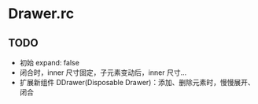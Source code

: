 # Drawer.rc

## TODO
+ 初始 expand: false
+ 闭合时，inner 尺寸固定，子元素变动后，inner 尺寸...
+ 扩展新组件 DDrawer(Disposable Drawer)：添加、删除元素时，慢慢展开、闭合
